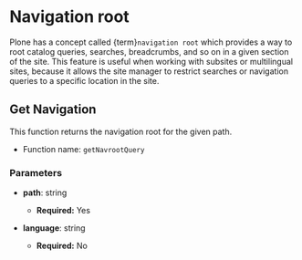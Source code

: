 # Navigation root

Plone has a concept called {term}`navigation root` which provides a way to root catalog queries, searches, breadcrumbs, and so on in a given section of the site.
This feature is useful when working with subsites or multilingual sites, because it allows the site manager to restrict searches or navigation queries to a specific location in the site.

## Get Navigation

This function returns the navigation root for the given path.

- Function name: `getNavrootQuery`

### Parameters

- **path**: string

  - **Required:** Yes

- **language**: string

  - **Required:** No
